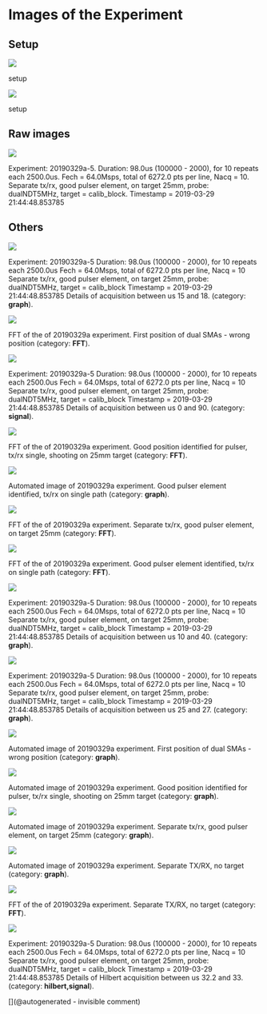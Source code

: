 # Images of the Experiment

## Setup

![](/matty/20190329a/photos/P_20190329_214159.jpg)

setup

![](/matty/20190329a/photos/P_20190329_214504.jpg)

setup

## Raw images

![](/matty/20190329a/images/2DArray_20190329a-5.jpg)

Experiment: 20190329a-5. Duration: 98.0us (100000 - 2000), for 10 repeats each 2500.0us. Fech = 64.0Msps, total of 6272.0 pts per line, Nacq = 10. Separate tx/rx, good pulser element, on target 25mm, probe: dualNDT5MHz, target = calib_block. Timestamp = 2019-03-29 21:44:48.853785

## Others

![](/matty/20190329a/images/details_15-18_20190329a-5.jpg)

Experiment: 20190329a-5
Duration: 98.0us (100000 - 2000), for 10 repeats each 2500.0us
Fech = 64.0Msps, total of 6272.0 pts per line, Nacq = 10
Separate tx/rx, good pulser element, on target 25mm, probe: dualNDT5MHz, target = calib_block
Timestamp = 2019-03-29 21:44:48.853785
Details of acquisition between us 15 and 18. (category: __graph__).

![](/matty/20190329a/images/20190329a-1-fft.jpg)

FFT of the of 20190329a experiment. First position of dual SMAs - wrong position (category: __FFT__).

![](/matty/20190329a/images/details_0-90_20190329a-5.jpg)

Experiment: 20190329a-5
Duration: 98.0us (100000 - 2000), for 10 repeats each 2500.0us
Fech = 64.0Msps, total of 6272.0 pts per line, Nacq = 10
Separate tx/rx, good pulser element, on target 25mm, probe: dualNDT5MHz, target = calib_block
Timestamp = 2019-03-29 21:44:48.853785
Details of acquisition between us 0 and 90. (category: __signal__).

![](/matty/20190329a/images/20190329a-3-fft.jpg)

FFT of the of 20190329a experiment. Good position identified for pulser, tx/rx single, shooting on 25mm target (category: __FFT__).

![](/matty/20190329a/images/20190329a-2.jpg)

Automated image of 20190329a experiment. Good pulser element identified, tx/rx on single path (category: __graph__).

![](/matty/20190329a/images/20190329a-5-fft.jpg)

FFT of the of 20190329a experiment. Separate tx/rx, good pulser element, on target 25mm (category: __FFT__).

![](/matty/20190329a/images/20190329a-2-fft.jpg)

FFT of the of 20190329a experiment. Good pulser element identified, tx/rx on single path (category: __FFT__).

![](/matty/20190329a/images/details_10-40_20190329a-5.jpg)

Experiment: 20190329a-5
Duration: 98.0us (100000 - 2000), for 10 repeats each 2500.0us
Fech = 64.0Msps, total of 6272.0 pts per line, Nacq = 10
Separate tx/rx, good pulser element, on target 25mm, probe: dualNDT5MHz, target = calib_block
Timestamp = 2019-03-29 21:44:48.853785
Details of acquisition between us 10 and 40. (category: __graph__).

![](/matty/20190329a/images/details_25-27_20190329a-5.jpg)

Experiment: 20190329a-5
Duration: 98.0us (100000 - 2000), for 10 repeats each 2500.0us
Fech = 64.0Msps, total of 6272.0 pts per line, Nacq = 10
Separate tx/rx, good pulser element, on target 25mm, probe: dualNDT5MHz, target = calib_block
Timestamp = 2019-03-29 21:44:48.853785
Details of acquisition between us 25 and 27. (category: __graph__).

![](/matty/20190329a/images/20190329a-1.jpg)

Automated image of 20190329a experiment. First position of dual SMAs - wrong position (category: __graph__).

![](/matty/20190329a/images/20190329a-3.jpg)

Automated image of 20190329a experiment. Good position identified for pulser, tx/rx single, shooting on 25mm target (category: __graph__).

![](/matty/20190329a/images/20190329a-5.jpg)

Automated image of 20190329a experiment. Separate tx/rx, good pulser element, on target 25mm (category: __graph__).

![](/matty/20190329a/images/20190329a-4.jpg)

Automated image of 20190329a experiment. Separate TX/RX, no target (category: __graph__).

![](/matty/20190329a/images/20190329a-4-fft.jpg)

FFT of the of 20190329a experiment. Separate TX/RX, no target (category: __FFT__).

![](/matty/20190329a/images/details_alllines_avg_32.2-33_20190329a-5.jpg)

Experiment: 20190329a-5
Duration: 98.0us (100000 - 2000), for 10 repeats each 2500.0us
Fech = 64.0Msps, total of 6272.0 pts per line, Nacq = 10
Separate tx/rx, good pulser element, on target 25mm, probe: dualNDT5MHz, target = calib_block
Timestamp = 2019-03-29 21:44:48.853785
Details of Hilbert acquisition between us 32.2 and 33. (category: __hilbert,signal__).



[](@autogenerated - invisible comment)